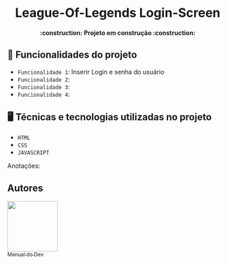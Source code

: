 <h1 align="center"> League-Of-Legends Login-Screen </h1>
<h4 align="center"> 
    :construction:  Projeto em construção  :construction:
</h4>

## :hammer: Funcionalidades do projeto

- `Funcionalidade 1`: Inserir Login e senha do usuário
- `Funcionalidade 2`: 
- `Funcionalidade 3`: 
- `Funcionalidade 4`: 

## :desktop_computer: Técnicas e tecnologias utilizadas no projeto

- `HTML`
- `CSS`
- `JAVASCRIPT`

Anotações:

## Autores

[<img src="https://avatars.githubusercontent.com/u/107039902?s=200&v=4" width=115><br><sub>Manual do Dev</sub>](https://github.com/manualdodev) 
